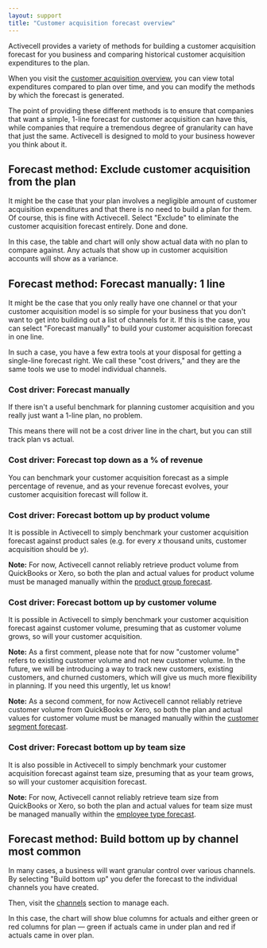 ```yaml
---
layout: support
title: "Customer acquisition forecast overview"
---
```


Activecell provides a variety of methods for building a customer acquisition forecast for you business and comparing historical customer acquisition expenditures to the plan.

When you visit the [customer acquisition overview](), you can view total expenditures compared to plan over time, and you can modify the methods by which the forecast is generated.

The point of providing these different methods is to ensure that companies that want a simple, 1-line forecast for customer acquisition can have this, while companies that require a tremendous degree of granularity can have that just the same. Activecell is designed to mold to your business however you think about it.

## Forecast method: Exclude customer acquisition from the plan

It might be the case that your plan involves a negligible amount of customer acquisition expenditures and that there is no need to build a plan for them. Of course, this is fine with Activecell. Select "Exclude" to eliminate the customer acquisition forecast entirely. Done and done.

<!-- screenshot -->

In this case, the table and chart will only show actual data with no plan to compare against. Any actuals that show up in customer acquisition accounts will show as a variance.

## Forecast method: Forecast manually: 1 line

It might be the case that you only really have one channel or that your customer acquisition model is so simple for your business that you don't want to get into building out a list of channels for it. If this is the case, you can select "Forecast manually" to build your customer acquisition forecast in one line.

<!-- screenshot -->

In such a case, you have a few extra tools at your disposal for getting a single-line forecast right. We call these "cost drivers," and they are the same tools we use to model individual channels.

### Cost driver: Forecast manually

If there isn't a useful benchmark for planning customer acquisition and you really just want a 1-line plan, no problem.

<!-- screenshot -->

This means there will not be a cost driver line in the chart, but you can still track plan vs actual.

### Cost driver: Forecast top down as a % of revenue

<!-- screenshot -->

You can benchmark your customer acquisition forecast as a simple percentage of revenue, and as your revenue forecast evolves, your customer acquisition forecast will follow it.

### Cost driver: Forecast bottom up by product volume

It is possible in Activecell to simply benchmark your customer acquisition forecast against product sales (e.g. for every _x_ thousand units, customer acquisition should be _y_).

<!-- screenshot -->

**Note:** For now, Activecell cannot reliably retrieve product volume from QuickBooks or Xero, so both the plan and actual values for product volume must be managed manually within the [product group forecast]().

### Cost driver: Forecast bottom up by customer volume

It is possible in Activecell to simply benchmark your customer acquisition forecast against customer volume, presuming that as customer volume grows, so will your customer acquisition.

<!-- screenshot -->

**Note:** As a first comment, please note that for now "customer volume" refers to existing customer volume and not new customer volume. In the future, we will be introducing a way to track new customers, existing customers, and churned customers, which will give us much more flexibility in planning. If you need this urgently, let us know!

**Note:** As a second comment, for now Activecell cannot reliably retrieve customer volume from QuickBooks or Xero, so both the plan and actual values for customer volume must be managed manually within the [customer segment forecast]().

### Cost driver: Forecast bottom up by team size

It is also possible in Activecell to simply benchmark your customer acquisition forecast against team size, presuming that as your team grows, so will your customer acquisition forecast.

<!-- screenshot -->

**Note:** For now, Activecell cannot reliably retrieve team size from QuickBooks or Xero, so both the plan and actual values for team size must be managed manually within the [employee type forecast]().

## Forecast method: Build bottom up by channel **most common**

In many cases, a business will want granular control over various channels. By selecting "Build bottom up" you defer the forecast to the individual channels you have created.

Then, visit the [channels]() section to manage each.

<!-- screenshot -->

In this case, the chart will show blue columns for actuals and either green or red columns for plan — green if actuals came in under plan and red if actuals came in over plan.